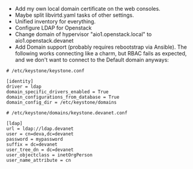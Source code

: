 - Add my own local domain certificate on the web consoles.
- Maybe split libvirtd.yaml tasks of other settings.
- Unified inventory for everything.
- Configure LDAP for Openstack
- Change domain of hypervisor "aio1.openstack.local" to aio1.openstack.devanet
- Add Domain support (probably requires rebootstrap via Ansible). The following works connecting like a charm, but RBAC fails as expected, and we don't want to connect to the Default domain anyways:
```
# /etc/keystone/keystone.conf

[identity]
driver = ldap
domain_specific_drivers_enabled = True
domain_configurations_from_database = True
domain_config_dir = /etc/keystone/domains

# /etc/keystone/domains/keystone.devanet.conf

[ldap]
url = ldap://ldap.devanet
user = cn=deva,dc=devanet
password = mypassword
suffix = dc=devanet
user_tree_dn = dc=devanet
user_objectclass = inetOrgPerson
user_name_attribute = cn
```
